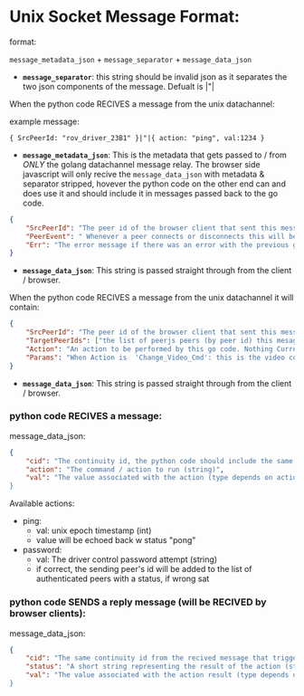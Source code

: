 # Unix Socket Message Format:

format:

`message_metadata_json` + `message_separator` + `message_data_json`

- **`message_separator`**: this string should be invalid json as it separates the two json components of the message. Defualt is |"|

When the python code RECIVES a message from the unix datachannel:

example message:

`{ SrcPeerId: "rov_driver_23B1" }|"|{ action: "ping", val:1234 }`

- **`message_metadata_json`**: This is the metadata that gets passed to / from _ONLY_ the golang datachannel message relay. The browser side javascript will only recive the `message_data_json` with metadata & separator stripped, hovever the python code on the other end can and does use it and should include it in messages passed back to the go code.

```JSON
{
    "SrcPeerId": "The peer id of the browser client that sent this message (String)",
    "PeerEvent": " Whenever a peer connects or disconnects this will be 'connect' or 'disconnect' with the connected or disconnected peer set in SrcPeerId (String)",
    "Err": "The error message if there was an error with the previous go metadat action command recived on the unix socket"
}
```

- **`message_data_json`**: This string is passed straight through from the client / browser.

When the python code RECIVES a message from the unix datachannel it will contain:

```JSON
{
    "SrcPeerId": "The peer id of the browser client that sent this message (String)",
    "TargetPeerIds": ["the list of peerjs peers (by peer id) this mesage should be sent to. An empty list means broadcast mesage to all connected peers. (Array of Strings)"],
    "Action": "An action to be performed by this go code. Nothing Currently uses this",
    "Params": "When Action is  'Change_Video_Cmd': this is the video command split on arguments."
}
```

- **`message_data_json`**: This string is passed straight through from the client / browser.

### python code RECIVES a message:

message_data_json:

```JSON
{
    "cid": "The continuity id, the python code should include the same cid in any reply messages so they can be linked to the original request message by the browser (string)",
    "action": "The command / action to run (string)",
    "val": "The value associated with the action (type depends on action)
}
```

Available actions:

- ping:
  - val: unix epoch timestamp (int)
  - value will be echoed back w status "pong"
- password:
  - val: The driver control password attempt (string)
  - if correct, the sending peer's id will be added to the list of authenticated peers with a status, if wrong sat

### python code SENDS a reply message (will be RECIVED by browser clients):

message_data_json:

```JSON
{
    "cid": "The same continuity id from the recived message that triggered this reply (string)",
    "status": "A short string representing the result of the action (string)",
    "val": "The value associated with the action result (type depends on action)
}
```
